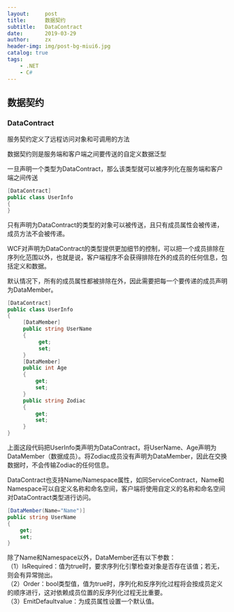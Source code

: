 ```yaml
---
layout:     post
title:      数据契约
subtitle:   DataContract
date:       2019-03-29
author:     zx
header-img: img/post-bg-miui6.jpg
catalog: true
tags:
    - .NET
    - C#
---
```


## 数据契约
### DataContract

服务契约定义了远程访问对象和可调用的方法  

数据契约则是服务端和客户端之间要传送的自定义数据泛型

一旦声明一个类型为DataContract，那么该类型就可以被序列化在服务端和客户端之间传送
```C#
[DataContract]
public class UserInfo
{
}
```
只有声明为DataContract的类型的对象可以被传送，且只有成员属性会被传递，成员方法不会被传递。  

WCF对声明为DataContract的类型提供更加细节的控制，可以把一个成员排除在序列化范围以外，也就是说，客户端程序不会获得排除在外的成员的任何信息，包括定义和数据。  

默认情况下，所有的成员属性都被排除在外，因此需要把每一个要传递的成员声明为DataMember。  
```C#
[DataContract]
public class UserInfo
{
     [DataMember]
     public string UserName
     {
          get;
          set;
     }
     [DataMember]
     public int Age
     {
         get;
         set;
     }
     public string Zodiac
     {
         get;
         set;
     }
}
```

上面这段代码把UserInfo类声明为DataContract，将UserName、Age声明为DataMember（数据成员）。将Zodiac成员没有声明为DataMember，因此在交换数据时，不会传输Zodiac的任何信息。  

DataContract也支持Name/Namespace属性，如同ServiceContract，Name和Namespace可以自定义名称和命名空间，客户端将使用自定义的名称和命名空间对DataContract类型进行访问。  

```C#
[DataMember(Name="Name")]
public string UserName
{
    get;
    set;
}
```
除了Name和Namespace以外，DataMember还有以下参数：  
（1）IsRequired：值为true时，要求序列化引擎检查对象是否存在该值；若无，则会有异常抛出。  
（2）Order：bool类型值，值为true时，序列化和反序列化过程将会按成员定义的顺序进行，这对依赖成员位置的反序列化过程无比重要。  
（3）EmitDefaultvalue：为成员属性设置一个默认值。  
